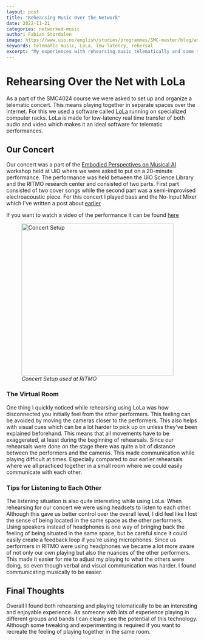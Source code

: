 ```yaml
---
layout: post
title: "Rehearsing Music Over the Network"
date: 2022-11-21
categories: networked-music
author: Fabian Stordalen
image: https://www.uio.no/english/studies/programmes/SMC-master/blog/assets/image/2022_11_23_fabianst_setup.jpg
keywords: telematic music, LoLa, low latency, rehersal
excerpt: "My experiences with rehearsing music telematically and some tips."
---
```


# Rehearsing Over the Net with LoLa

As a part of the SMC4024 course we were asked to set up and organize a telematic concert. This means playing together in separate spaces over the internet. For this we used a software called [LoLa](https://lola.conts.it/) running on specialized computer racks. LoLa is made for low-latency real time transfer of both audio and video which makes it an ideal software for telematic performances.

## Our Concert

Our concert was a part of the [Embodied Perspectives on Musical AI](https://www.uio.no/ritmo/english/news-and-events/events/workshops/2022/embodied-ai/index.html) workshop held at UiO where we were asked to put on a 20-minute performance. The performance was held between the UiO Science Library and the RITMO research center and consisted of two parts. First part consisted of two cover songs while the second part was a semi-improvised electroacoustic piece. For this concert I played bass and the No-Input Mixer which I've written a post about [earlier](https://SMC-master.github.io/sound-programming/2022/10/01/fabianst-no-input-mixing-pd.html)

If you want to watch a video of the performance it can be found [here](https://youtu.be/pIq6TP2ox5c?t=423)

<figure style="float: none">
   <img src="https://www.uio.no/english/studies/programmes/SMC-master/blog/assets/image/2022_11_23_fabianst_setup.jpg" alt="Concert Setup" title="" width="400" />
   <figcaption><i>Concert Setup used at RITMO</i></figcaption>
</figure>

### The Virtual Room

One thing I quickly noticed while rehearsing using LoLa was how disconnected you initially feel from the other performers. This feeling can be avoided by moving the cameras closer to the performers. This also helps with visual cues which can be a lot harder to pick up on unless they've been explained beforehand. This means that all movements have to be exaggerated, at least during the beginning of rehearsals. Since our rehearsals were done on the stage there was quite a bit of distance between the performers and the cameras. This made communication while playing difficult at times. Especially compared to our earlier rehearsals where we all practiced together in a small room where we could easily communicate with each other.

### Tips for Listening to Each Other

The listening situation is also quite interesting while using LoLa. When rehearsing for our concert we were using headsets to listen to each other. Although this gave us better control over the overall level, I did feel like I lost the sense of being located in the same space as the other performers. Using speakers instead of headphones is one way of bringing back the feeling of being situated in the same space, but be careful since it could easily create a feedback loop if you're using microphones. Since us performers in RITMO were using headphones we became a lot more aware of not only our own playing but also the nuances of the other performers. This made it easier for me to adjust my playing to what the others were doing, so even though verbal and visual communication was harder. I found communicating musically to be easier.


## Final Thoughts

Overall I found both rehearsing and playing telematically to be an interesting and enjoyable experience. As someone with lots of experience playing in different groups and bands I can clearly see the potential of this technology. Although some tweaking and experimenting is required if you want to recreate the feeling of playing together in the same room.
